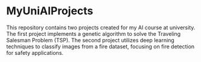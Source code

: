 # MyUniAIProjects
This repository contains two projects created for my AI course at university. The first project implements a genetic algorithm to solve the Traveling Salesman Problem (TSP). The second project utilizes deep learning techniques to classify images from a fire dataset, focusing on fire detection for safety applications.

